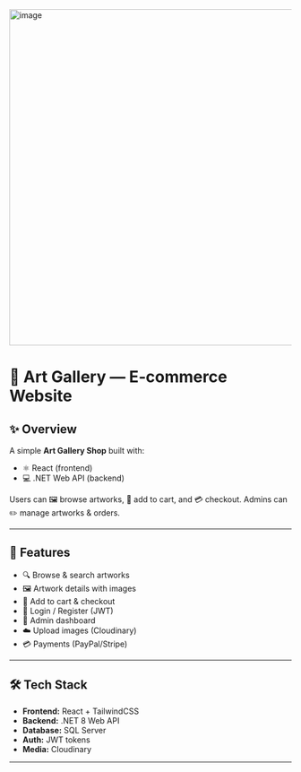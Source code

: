 <img width="600" height="600" alt="image" src="https://github.com/user-attachments/assets/e15c712b-9e26-4cd3-a478-f454047867aa" />

# 🎨 Art Gallery — E‑commerce Website

## ✨ Overview

A simple **Art Gallery Shop** built with:

* ⚛️ React (frontend)
* 💻 .NET Web API (backend)

Users can 🖼️ browse artworks, 🛒 add to cart, and 💳 checkout. Admins can ✏️ manage artworks & orders.

---

## 🚀 Features

* 🔍 Browse & search artworks
* 🖼️ Artwork details with images
* 🛒 Add to cart & checkout
* 🔑 Login / Register (JWT)
* 👑 Admin dashboard
* ☁️ Upload images (Cloudinary)
* 💳 Payments (PayPal/Stripe)

---

## 🛠️ Tech Stack

* **Frontend:** React + TailwindCSS
* **Backend:** .NET 8 Web API
* **Database:** SQL Server 
* **Auth:** JWT tokens
* **Media:** Cloudinary

---
